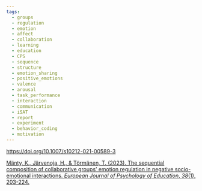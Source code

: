 ```yaml
---
tags:
  - groups
  - regulation
  - emotion
  - affect
  - collaboration
  - learning
  - education
  - CPS
  - sequence
  - structure
  - emotion_sharing
  - positive_emotions
  - valence
  - arousal
  - task_performance
  - interaction
  - communication
  - iSAT
  - report
  - experiment
  - behavior_coding
  - motivation
---
```

https://doi.org/10.1007/s10212-021-00589-3

[Mänty, K., Järvenoja, H., & Törmänen, T. (2023). The sequential composition of collaborative groups’ emotion regulation in negative socio-emotional interactions. _European Journal of Psychology of Education_, _38_(1), 203-224.](https://link.springer.com/content/pdf/10.1007/s10212-021-00589-3.pdf)